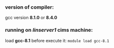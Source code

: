 ### version of compiler: 
gcc version **8.1.0** or **8.4.0** 

### running on *linserver1* cims machine:
load **gcc-8.1** before execute it: `module load gcc-8.1`
